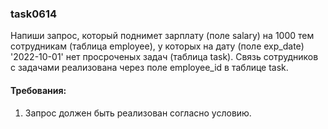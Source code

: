 
### task0614

Напиши запрос, который поднимет зарплату (поле salary) на 1000 тем сотрудникам (таблица employee), у которых
на дату (поле exp_date) &#39;2022-10-01&#39; нет просроченых задач (таблица task). Связь сотрудников с задачами реализована
через поле employee_id в таблице task.


#### Требования:
1.	Запрос должен быть реализован согласно условию.

